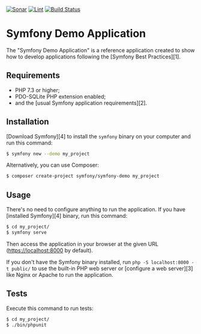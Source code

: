 [![Sonar](https://github.com/PhoneTrackTeam/demo/actions/workflows/sonar.yml/badge.svg?branch=main)](https://github.com/PhoneTrackTeam/demo/actions/workflows/sonar.yml) [![Lint](https://github.com/PhoneTrackTeam/demo/actions/workflows/lint.yaml/badge.svg)](https://github.com/PhoneTrackTeam/demo/actions/workflows/lint.yaml) [![Build Status](https://teamcity.phonetrack.com.br/app/rest/builds/Demo_Build/statusIcon.png)](http://teamcity.phonetrack.com.br/viewType.html?buildTypeId=Demo_Build&guest=1)


Symfony Demo Application
========================

The "Symfony Demo Application" is a reference application created to show how
to develop applications following the [Symfony Best Practices][1].

Requirements
------------

  * PHP 7.3 or higher;
  * PDO-SQLite PHP extension enabled;
  * and the [usual Symfony application requirements][2].

Installation
------------

[Download Symfony][4] to install the `symfony` binary on your computer and run
this command:

```bash
$ symfony new --demo my_project
```

Alternatively, you can use Composer:

```bash
$ composer create-project symfony/symfony-demo my_project
```

Usage
-----

There's no need to configure anything to run the application. If you have
[installed Symfony][4] binary, run this command:

```bash
$ cd my_project/
$ symfony serve
```

Then access the application in your browser at the given URL (<https://localhost:8000> by default).

If you don't have the Symfony binary installed, run `php -S localhost:8000 -t public/`
to use the built-in PHP web server or [configure a web server][3] like Nginx or
Apache to run the application.

Tests
-----

Execute this command to run tests:

```bash
$ cd my_project/
$ ./bin/phpunit
```
